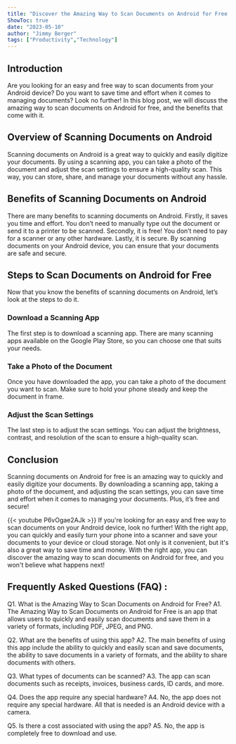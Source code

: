 ```yaml
---
title: "Discover the Amazing Way to Scan Documents on Android for Free - You Won't Believe What Happens Next!"
ShowToc: true 
date: "2023-05-10"
author: "Jimmy Berger" 
tags: ["Productivity","Technology"]
---
```

## Introduction

Are you looking for an easy and free way to scan documents from your Android device? Do you want to save time and effort when it comes to managing documents? Look no further! In this blog post, we will discuss the amazing way to scan documents on Android for free, and the benefits that come with it. 

## Overview of Scanning Documents on Android

Scanning documents on Android is a great way to quickly and easily digitize your documents. By using a scanning app, you can take a photo of the document and adjust the scan settings to ensure a high-quality scan. This way, you can store, share, and manage your documents without any hassle.

## Benefits of Scanning Documents on Android

There are many benefits to scanning documents on Android. Firstly, it saves you time and effort. You don’t need to manually type out the document or send it to a printer to be scanned. Secondly, it is free! You don’t need to pay for a scanner or any other hardware. Lastly, it is secure. By scanning documents on your Android device, you can ensure that your documents are safe and secure.

## Steps to Scan Documents on Android for Free

Now that you know the benefits of scanning documents on Android, let’s look at the steps to do it. 

### Download a Scanning App

The first step is to download a scanning app. There are many scanning apps available on the Google Play Store, so you can choose one that suits your needs. 

### Take a Photo of the Document

Once you have downloaded the app, you can take a photo of the document you want to scan. Make sure to hold your phone steady and keep the document in frame. 

### Adjust the Scan Settings

The last step is to adjust the scan settings. You can adjust the brightness, contrast, and resolution of the scan to ensure a high-quality scan. 

## Conclusion

Scanning documents on Android for free is an amazing way to quickly and easily digitize your documents. By downloading a scanning app, taking a photo of the document, and adjusting the scan settings, you can save time and effort when it comes to managing your documents. Plus, it’s free and secure!

{{< youtube P6vOgae2AJk >}} 
If you're looking for an easy and free way to scan documents on your Android device, look no further! With the right app, you can quickly and easily turn your phone into a scanner and save your documents to your device or cloud storage. Not only is it convenient, but it's also a great way to save time and money. With the right app, you can discover the amazing way to scan documents on Android for free, and you won't believe what happens next!

## Frequently Asked Questions (FAQ) :
Q1. What is the Amazing Way to Scan Documents on Android for Free?
A1. The Amazing Way to Scan Documents on Android for Free is an app that allows users to quickly and easily scan documents and save them in a variety of formats, including PDF, JPEG, and PNG.

Q2. What are the benefits of using this app?
A2. The main benefits of using this app include the ability to quickly and easily scan and save documents, the ability to save documents in a variety of formats, and the ability to share documents with others.

Q3. What types of documents can be scanned?
A3. The app can scan documents such as receipts, invoices, business cards, ID cards, and more.

Q4. Does the app require any special hardware?
A4. No, the app does not require any special hardware. All that is needed is an Android device with a camera.

Q5. Is there a cost associated with using the app?
A5. No, the app is completely free to download and use.


